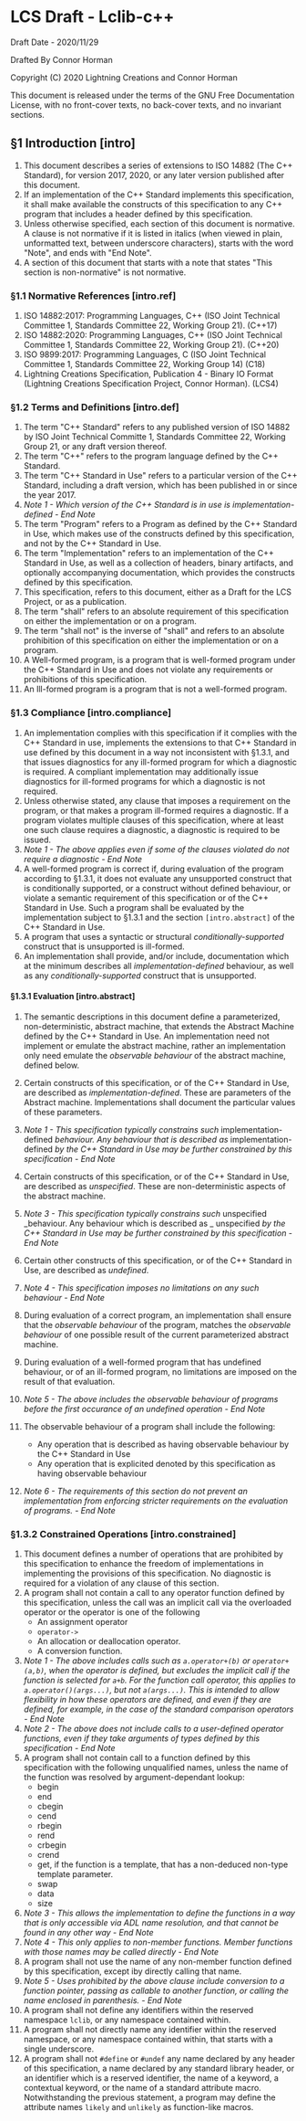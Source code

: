 # LCS Draft - Lclib-c++

Draft Date - 2020/11/29

Drafted By Connor Horman

Copyright (C) 2020 Lightning Creations and Connor Horman

This document is released under the terms of the GNU Free Documentation License, with no front-cover texts, no back-cover texts, and no invariant sections. 

## §1 Introduction [intro]

1. This document describes a series of extensions to ISO 14882 (The C++ Standard), for version 2017, 2020, or any later version published after this document. 
2. If an implementation of the C++ Standard implements this specification, it shall make available the constructs of this specification to any C++ program that includes a header defined by this specification. 
3. Unless otherwise specified, each section of this document is normative. A clause is not normative if it is listed in italics (when viewed in plain, unformatted text, between underscore characters), starts with the word "Note", and ends with "End Note". 
4. A section of this document that starts with a note that states "This section is non-normative" is not normative. 

### §1.1 Normative References [intro.ref]

1. ISO 14882:2017: Programming Languages, C++ (ISO Joint Technical Committee 1, Standards Committee 22, Working Group 21). (C++17)
2. ISO 14882:2020: Programming Languages, C++ (ISO Joint Technical Committee 1, Standards Committee 22, Working Group 21). (C++20)
3. ISO 9899:2017: Programming Languages, C (ISO Joint Technical Committee 1, Standards Committee 22, Working Group 14) (C18)
4. Lightning Creations Specification, Publication 4 - Binary IO Format (Lightning Creations Specification Project, Connor Horman). (LCS4)


### §1.2 Terms and Definitions [intro.def]

1. The term "C++ Standard" refers to any published version of ISO 14882 by ISO Joint Technical Committe 1, Standards Committee 22, Working Group 21, or any draft version thereof.
2. The term "C++" refers to the program language defined by the C++ Standard.
3. The term "C++ Standard in Use" refers to a particular version of the C++ Standard, including a draft version, which has been published in or since the year 2017. 
4. _Note 1 - Which version of the C++ Standard is in use is implementation-defined - End Note_
5. The term "Program" refers to a Program as defined by the C++ Standard in Use, which makes use of the constructs defined by this specification, and not by the C++ Standard in Use.
6. The term "Implementation" refers to an implementation of the C++ Standard in Use, as well as a collection of headers, binary artifacts, and optionally accompanying documentation, which provides the constructs defined by this specification.
7. This specification, refers to this document, either as a Draft for the LCS Project, or as a publication. 
8. The term "shall" refers to an absolute requirement of this specification on either the implementation or on a program. 
9. The term "shall not" is the inverse of "shall" and refers to an absolute prohibition of this specification on either the implementation or on a program. 
10. A Well-formed program, is a program that is well-formed program under the C++ Standard in Use and does not violate any requirements or prohibitions of this specification. 
11. An Ill-formed program is a program that is not a well-formed program.

### §1.3 Compliance [intro.compliance]

1. An implementation complies with this specification if it complies with the C++ Standard in use, implements the extensions to that C++ Standard in use defined by this document in a way not inconsistent with §1.3.1, and that issues diagnostics for any ill-formed program for which a diagnostic is required. A compliant implementation may additionally issue diagnostics for ill-formed programs for which a diagnostic is not required.  
2. Unless otherwise stated, any clause that imposes a requirement on the program, or that makes a program ill-formed requires a diagnostic. If a program violates multiple clauses of this specification, where at least one such clause requires a diagnostic, a diagnostic is required to be issued.
3. _Note 1 - The above applies even if some of the clauses violated do not require a diagnostic - End Note_
4. A well-formed program is correct if, during evaluation of the program according to §1.3.1, it does not evaluate any unsupported construct that is conditionally supported, or a construct without defined behaviour, or violate a semantic requirement of this specification or of the C++ Standard in Use. Such a program shall be evaluated by the implementation subject to §1.3.1 and the section `[intro.abstract]` of the C++ Standard in Use. 
5. A program that uses a syntactic or structural *conditionally-supported* construct that is unsupported is ill-formed.
6. An implementation shall provide, and/or include, documentation which at the minimum describes all *implementation-defined* behaviour, as well as any *conditionally-supported* construct that is unsupported.

#### §1.3.1 Evaluation [intro.abstract]

1. The semantic descriptions in this document define a parameterized, non-deterministic, abstract machine, that extends the Abstract Machine defined by the C++ Standard in Use. An implementation need not implement or emulate the abstract machine, rather an implementation only need emulate the *observable behaviour* of the abstract machine, defined below. 

2. Certain constructs of this specification, or of the C++ Standard in Use, are described as *implementation-defined*. These are parameters of the Abstract machine. Implementations shall document the particular values of these parameters.
3. _Note 1 - This specification typically constrains such_ implementation-defined _behaviour. Any behaviour that is described as_ implementation-defined _by the C++ Standard in Use may be further constrained by this specification - End Note_
5. Certain constructs of this specification, or of the C++ Standard in Use, are described as *unspecified*. These are non-deterministic aspects of the abstract machine.
6. _Note 3 - This specification typically constrains such_ unspecified _behaviour. Any behaviour which is described as _ unspecified _by the C++ Standard in Use may be further constrained by this specification - End Note_
7. Certain other constructs of this specification, or of the C++ Standard in Use, are described as *undefined*.
8. _Note 4 - This specification imposes no limitations on any such behaviour - End Note_
9. During evaluation of a correct program, an implementation shall ensure that the *observable behaviour* of the program, matches the *observable behaviour* of one possible result of the current parameterized abstract machine. 
10. During evaluation of a well-formed program that has undefined behaviour, or of an ill-formed program, no limitations are imposed on the result of that evaluation.
11. _Note 5 - The above includes the observable behaviour of programs before the first occurance of an undefined operation - End Note_
12. The observable behaviour of a program shall include the following:
    * Any operation that is described as having observable behaviour by the C++ Standard in Use
    * Any operation that is explicited denoted by this specification as having observable behaviour

13. _Note 6 - The requirements of this section do not prevent an implementation from enforcing stricter requirements on the evaluation of programs. - End Note_

### §1.3.2 Constrained Operations [intro.constrained]

1. This document defines a number of operations that are prohibited by this specification to enhance the freedom of implementations in implementing the provisions of this specification. No diagnostic is required for a violation of any clause of this section. 
2. A program shall not contain a call to any operator function defined by this specification, unless the call was an implicit call via the overloaded operator or the operator is one of the following
    * An assignment operator
    * `operator->`
    * An allocation or deallocation operator. 
    * A conversion function. 
3. _Note 1 - The above includes calls such as `a.operator+(b)` or `operator+(a,b)`, when the operator is defined, but excludes the implicit call if the function is selected for `a+b`. For the function call operator, this applies to `a.operator()(args...)`, but not `a(args...)`. This is intended to allow flexibility in how these operators are defined, and even if they are defined, for example, in the case of the standard comparison operators - End Note_
4. _Note 2 - The above does not include calls to a user-defined operator functions, even if they take arguments of types defined by this specification - End Note_
5. A program shall not contain call to a function defined by this specification with the following unqualified names, unless the name of the function was resolved by argument-dependant lookup:
   * begin
   * end
   * cbegin
   * cend
   * rbegin
   * rend
   * crbegin
   * crend
   * get, if the function is a template, that has a non-deduced non-type template parameter.
   * swap
   * data
   * size
6. _Note 3 - This allows the implementation to define the functions in a way that is only accessible via ADL name resolution, and that cannot be found in any other way - End Note_ 
7. _Note 4 - This only applies to non-member functions. Member functions with those names may be called directly - End Note_
8. A program shall not use the name of any non-member function defined by this specification, except iby directly calling that name. 
9. _Note 5 - Uses prohibited by the above clause include conversion to a function pointer, passing as callable to another function, or calling the name enclosed in parenthesis. - End Note_
10. A program shall not define any identifiers within the reserved namespace `lclib`, or any namespace contained within. 
11. A program shall not directly name any identifier within the reserved namespace, or any namespace contained within, that starts with a single underscore. 
12. A program shall not `#define` or `#undef` any name declared by any header of this specification, a name declared by any standard library header, or an identifier which is a reserved identifier, the name of a keyword, a contextual keyword, or the name of a standard attribute macro. Notwithstanding the previous statement, a program may define the attribute names `likely` and `unlikely` as function-like macros. 
